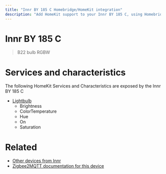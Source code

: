 ```yaml
---
title: "Innr BY 185 C Homebridge/HomeKit integration"
description: "Add HomeKit support to your Innr BY 185 C, using Homebridge, Zigbee2MQTT and homebridge-z2m."
---
```

<!---
This file has been GENERATED using src/docgen/docgen.ts
DO NOT EDIT THIS FILE MANUALLY!
-->
# Innr BY 185 C
> B22 bulb RGBW


# Services and characteristics
The following HomeKit Services and Characteristics are exposed by
the Innr BY 185 C

* [Lightbulb](../../light.md)
  * Brightness
  * ColorTemperature
  * Hue
  * On
  * Saturation


# Related
* [Other devices from Innr](../index.md#innr)
* [Zigbee2MQTT documentation for this device](https://www.zigbee2mqtt.io/devices/BY_185_C.html)